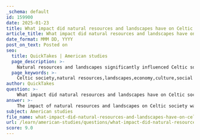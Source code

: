 ```yaml
---
_schema: default
id: 159900
date: 2025-01-23
title: What impact did natural resources and landscapes have on Celtic society?
article_title: What impact did natural resources and landscapes have on Celtic society?
date_format: MMM DD, YYYY
post_on_text: Posted on
seo:
  title: QuickTakes | American studies
  page_description: >-
    Natural resources and landscapes significantly influenced Celtic society, shaping their economy, culture, and social structures through agriculture, trade, and a rich connection to their environment.
  page_keywords: >-
    Celtic society,natural resources,landscapes,economy,culture,social structures,agriculture,trade networks,Celtic mythology,art,kinship,community
author: QuickTakes
question: >-
    What impact did natural resources and landscapes have on Celtic society?
answer: >-
    The impact of natural resources and landscapes on Celtic society was profound and multifaceted, influencing their economy, culture, and social structures.\n\n### Economic Practices\nNatural resources played a crucial role in the economic development of Celtic societies. The Celts primarily engaged in agriculture, which was supplemented by hunting and gathering. The domestication of plants and animals allowed for a more settled lifestyle, leading to the establishment of complex economic systems. The availability of fertile land and resources such as timber, metals, and stone facilitated agricultural production and the development of crafts, including metalwork and pottery. This abundance of resources not only supported local economies but also enabled the Celts to establish extensive trade networks with neighboring cultures, particularly those in the Mediterranean. The competition for these resources often resulted in conflicts, prompting the construction of fortified settlements known as oppida during the 2nd and 1st centuries BCE.\n\n### Cultural Developments\nThe landscapes of the Celtic regions were deeply intertwined with their cultural identity. The natural environment influenced various aspects of Celtic life, including art, mythology, and religious practices. For instance, the rich natural resources of Ireland provided materials for traditional crafts, such as stone sculpture and metalwork, which were integral to Celtic artistic expression. The La Tène culture, characterized by intricate designs and craftsmanship, reflects a shared cultural identity among Celtic tribes across Europe.\n\nMoreover, landscapes were central to Celtic folklore and mythology. Many myths and legends were tied to specific geographical features, such as mountains, rivers, and forests, which were often seen as sacred. This connection to the land fostered a sense of identity and belonging among Celtic communities, as they viewed their landscapes as integral to their cultural heritage.\n\n### Social Structures\nThe natural environment also influenced the social organization of Celtic societies. The availability of resources shaped settlement patterns, with communities often located near rivers or fertile plains that facilitated agriculture and trade. The concept of kinship and community was vital, as many Celtic societies were organized around small-scale kin-groups that relied on the surrounding landscape for sustenance and resources. The exchange of hostages among these groups served as a means of ensuring contracts and maintaining social cohesion, reflecting the importance of relationships built on trust and mutual dependence.\n\n### Conclusion\nIn summary, natural resources and landscapes significantly impacted Celtic society by shaping their economic practices, cultural expressions, and social structures. The interplay between the environment and Celtic life fostered a rich cultural legacy that continues to influence modern identities in regions historically inhabited by the Celts. The Celts' deep connection to their landscapes not only defined their way of life but also left a lasting imprint on the cultural landscape of Europe.
subject: American studies
file_name: what-impact-did-natural-resources-and-landscapes-have-on-celtic-society.md
url: /learn/american-studies/questions/what-impact-did-natural-resources-and-landscapes-have-on-celtic-society
score: 9.0
---
```


&nbsp;